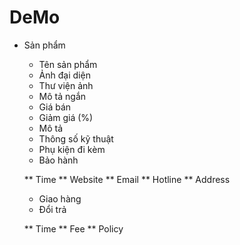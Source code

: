 # DeMo

* Sản phẩm
  * Tên sản phẩm
  * Ảnh đại diện
  * Thư viện ảnh
  * Mô tả ngắn
  * Giá bán
  * Giảm giá (%)
  * Mô tả
  * Thông số kỹ thuật
  * Phụ kiện đi kèm
  * Bảo hành
  
   ** Time
   ** Website
   ** Email
   ** Hotline
   ** Address
  * Giao hàng
  * Đổi trả
  
   ** Time
   ** Fee
   ** Policy
